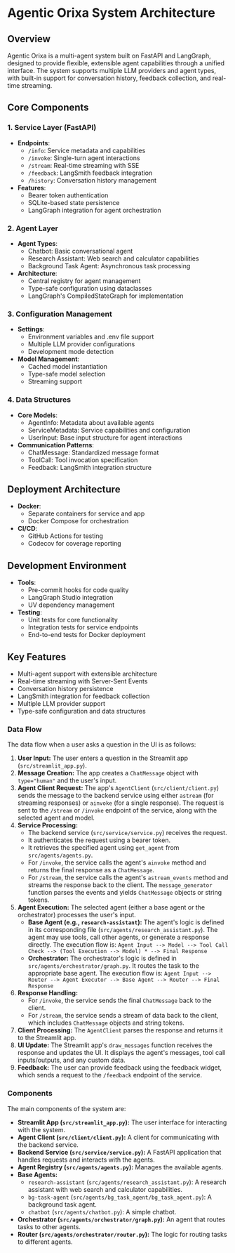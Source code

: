 # Agentic Orixa System Architecture

## Overview
Agentic Orixa is a multi-agent system built on FastAPI and LangGraph, designed to provide flexible, extensible agent capabilities through a unified interface. The system supports multiple LLM providers and agent types, with built-in support for conversation history, feedback collection, and real-time streaming.

## Core Components

### 1. Service Layer (FastAPI)
- **Endpoints**:
  - `/info`: Service metadata and capabilities
  - `/invoke`: Single-turn agent interactions
  - `/stream`: Real-time streaming with SSE
  - `/feedback`: LangSmith feedback integration
  - `/history`: Conversation history management
- **Features**:
  - Bearer token authentication
  - SQLite-based state persistence
  - LangGraph integration for agent orchestration

### 2. Agent Layer
- **Agent Types**:
  - Chatbot: Basic conversational agent
  - Research Assistant: Web search and calculator capabilities
  - Background Task Agent: Asynchronous task processing
- **Architecture**:
  - Central registry for agent management
  - Type-safe configuration using dataclasses
  - LangGraph's CompiledStateGraph for implementation

### 3. Configuration Management
- **Settings**:
  - Environment variables and .env file support
  - Multiple LLM provider configurations
  - Development mode detection
- **Model Management**:
  - Cached model instantiation
  - Type-safe model selection
  - Streaming support

### 4. Data Structures
- **Core Models**:
  - AgentInfo: Metadata about available agents
  - ServiceMetadata: Service capabilities and configuration
  - UserInput: Base input structure for agent interactions
- **Communication Patterns**:
  - ChatMessage: Standardized message format
  - ToolCall: Tool invocation specification
  - Feedback: LangSmith integration structure

## Deployment Architecture
- **Docker**:
  - Separate containers for service and app
  - Docker Compose for orchestration
- **CI/CD**:
  - GitHub Actions for testing
  - Codecov for coverage reporting

## Development Environment
- **Tools**:
  - Pre-commit hooks for code quality
  - LangGraph Studio integration
  - UV dependency management
- **Testing**:
  - Unit tests for core functionality
  - Integration tests for service endpoints
  - End-to-end tests for Docker deployment

## Key Features
- Multi-agent support with extensible architecture
- Real-time streaming with Server-Sent Events
- Conversation history persistence
- LangSmith integration for feedback collection
- Multiple LLM provider support
- Type-safe configuration and data structures


### Data Flow

The data flow when a user asks a question in the UI is as follows:

1.  **User Input:** The user enters a question in the Streamlit app (`src/streamlit_app.py`).
2.  **Message Creation:** The app creates a `ChatMessage` object with `type="human"` and the user's input.
3.  **Agent Client Request:** The app's `AgentClient` (`src/client/client.py`) sends the message to the backend service using either `astream` (for streaming responses) or `ainvoke` (for a single response). The request is sent to the `/stream` or `/invoke` endpoint of the service, along with the selected agent and model.
4.  **Service Processing:**
    *   The backend service (`src/service/service.py`) receives the request.
    *   It authenticates the request using a bearer token.
    *   It retrieves the specified agent using `get_agent` from `src/agents/agents.py`.
    *   For `/invoke`, the service calls the agent's `ainvoke` method and returns the final response as a `ChatMessage`.
    *   For `/stream`, the service calls the agent's `astream_events` method and streams the response back to the client. The `message_generator` function parses the events and yields `ChatMessage` objects or string tokens.
5.  **Agent Execution:** The selected agent (either a base agent or the orchestrator) processes the user's input.
    *   **Base Agent (e.g., `research-assistant`):** The agent's logic is defined in its corresponding file (`src/agents/research_assistant.py`). The agent may use tools, call other agents, or generate a response directly. The execution flow is: `Agent Input --> Model --> Tool Call Check --> (Tool Execution --> Model) * --> Final Response`
    *   **Orchestrator:** The orchestrator's logic is defined in `src/agents/orchestrator/graph.py`. It routes the task to the appropriate base agent. The execution flow is: `Agent Input --> Router --> Agent Executor --> Base Agent --> Router --> Final Response`
6.  **Response Handling:**
    *   For `/invoke`, the service sends the final `ChatMessage` back to the client.
    *   For `/stream`, the service sends a stream of data back to the client, which includes `ChatMessage` objects and string tokens.
7.  **Client Processing:** The `AgentClient` parses the response and returns it to the Streamlit app.
8.  **UI Update:** The Streamlit app's `draw_messages` function receives the response and updates the UI. It displays the agent's messages, tool call inputs/outputs, and any custom data.
9.  **Feedback:** The user can provide feedback using the feedback widget, which sends a request to the `/feedback` endpoint of the service.

### Components

The main components of the system are:

*   **Streamlit App (`src/streamlit_app.py`):** The user interface for interacting with the system.
*   **Agent Client (`src/client/client.py`):** A client for communicating with the backend service.
*   **Backend Service (`src/service/service.py`):** A FastAPI application that handles requests and interacts with the agents.
*   **Agent Registry (`src/agents/agents.py`):** Manages the available agents.
*   **Base Agents:**
    *   `research-assistant` (`src/agents/research_assistant.py`): A research assistant with web search and calculator capabilities.
    *   `bg-task-agent` (`src/agents/bg_task_agent/bg_task_agent.py`): A background task agent.
    *   `chatbot` (`src/agents/chatbot.py`): A simple chatbot.
*   **Orchestrator (`src/agents/orchestrator/graph.py`):** An agent that routes tasks to other agents.
*   **Router (`src/agents/orchestrator/router.py`):** The logic for routing tasks to different agents.